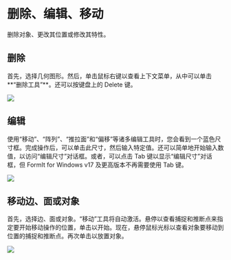 # 删除、编辑、移动

删除对象、更改其位置或修改其特性。

## 删除

首先，选择几何图形。然后，单击鼠标右键以查看上下文菜单，从中可以单击**“删除工具”**。还可以按键盘上的 Delete 键。

![](../.gitbook/assets/delete%20%281%29.png)

## 编辑

使用“移动”、“阵列”、“推拉面”和“偏移”等诸多编辑工具时，您会看到一个蓝色尺寸框。完成操作后，可以单击此尺寸，然后输入特定值。还可以简单地开始输入数值，以访问“编辑尺寸”对话框。或者，可以点击 Tab 键以显示“编辑尺寸”对话框，但 FormIt for Windows v17 及更高版本不再需要使用 Tab 键。

![](../.gitbook/assets/edit_dimensions.png)

## 移动边、面或对象

首先，选择边、面或对象。“移动”工具将自动激活。悬停以查看捕捉和推断点来指定要开始移动操作的位置，单击以开始。现在，悬停鼠标光标以查看对象要移动到位置的捕捉和推断点。再次单击以放置对象。

![](../.gitbook/assets/edit_edge.png)

